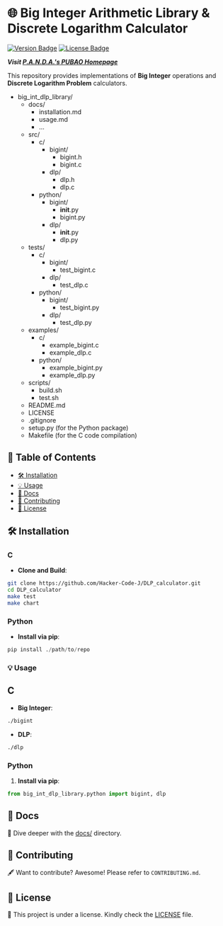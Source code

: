 # 🌐 Big Integer Arithmetic Library & Discrete Logarithm Calculator
[![Version Badge](https://img.shields.io/badge/version-1.0.0-blue)]() [![License Badge](https://img.shields.io/badge/license-MIT-green)]()

**_Visit [P.A.N.D.A.'s PUBAO Homepage](https://hacker-code-j.notion.site/2023-Fall-AAP-Team-3-P-A-N-D-A-FUBAO-8a09720a080c4ad5859913331f832d55?pvs=4)_**


This repository provides implementations of **Big Integer** operations and **Discrete Logarithm Problem** calculators.

- big_int_dlp_library/
    - docs/
        - installation.md
        - usage.md
        - ...
    - src/
        - c/
            - bigint/
                - bigint.h
                - bigint.c
            - dlp/
                - dlp.h
                - dlp.c
        - python/
            - bigint/
                - __init__.py
                - bigint.py
            - dlp/
                - __init__.py
                - dlp.py
    - tests/
        - c/
            - bigint/
                - test_bigint.c
            - dlp/
                - test_dlp.c
        - python/
            - bigint/
                - test_bigint.py
            - dlp/
                - test_dlp.py
    - examples/
        - c/
            - example_bigint.c
            - example_dlp.c
        - python/
            - example_bigint.py
            - example_dlp.py
    - scripts/
        - build.sh
        - test.sh
    - README.md
    - LICENSE
    - .gitignore
    - setup.py (for the Python package)
    - Makefile (for the C code compilation)


## 📌 Table of Contents

- [🛠 Installation](#installation)
- [💡 Usage](#usage)
- [📖 Docs](#docs)
- [🤝 Contributing](#contributing)
- [📜 License](#license)

## 🛠 Installation

### C
- **Clone and Build**:

```bash
git clone https://github.com/Hacker-Code-J/DLP_calculator.git
cd DLP_calculator
make test
make chart
```
### Python
- **Install via pip**:
```python
pip install ./path/to/repo
```
### 💡 Usage
## C
- **Big Integer**:
```bash
./bigint
```
- **DLP**:
```bash
./dlp
```

### Python
1. **Install via pip**:
```python
from big_int_dlp_library.python import bigint, dlp
```

## 📖 Docs
📁 Dive deeper with the [docs/](docs/) directory.

## 🤝 Contributing
🖋 Want to contribute? Awesome! Please refer to `CONTRIBUTING.md`.

## 📜 License
🔐 This project is under a license. Kindly check the [LICENSE](LICENSE) file.
